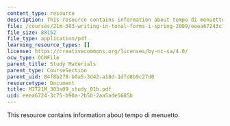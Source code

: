 ```yaml
---
content_type: resource
description: This resource contains information about tempo di menuetto.
file: /courses/21m-303-writing-in-tonal-forms-i-spring-2009/eeea67243c75b90a2b5b2aa5ade5685b_MIT21M_303s09_study_01b.pdf
file_size: 88152
file_type: application/pdf
learning_resource_types: []
license: https://creativecommons.org/licenses/by-nc-sa/4.0/
ocw_type: OCWFile
parent_title: Study Materials
parent_type: CourseSection
parent_uid: 84f8b278-b0a5-3d42-a18d-1dfd8b9c27d0
resourcetype: Document
title: MIT21M_303s09_study_01b.pdf
uid: eeea6724-3c75-b90a-2b5b-2aa5ade5685b
---
```

This resource contains information about tempo di menuetto.